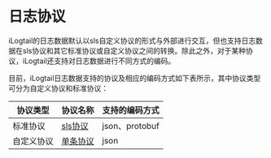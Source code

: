 # 日志协议

iLogtail的日志数据默认以sls自定义协议的形式与外部进行交互，但也支持日志数据在sls协议和其它标准协议或自定义协议之间的转换。除此之外，对于某种协议，iLogtail还支持对日志数据进行不同方式的编码。

目前，iLogtail日志数据支持的协议及相应的编码方式如下表所示，其中协议类型可分为自定义协议和标准协议：

| 协议类型 | 协议名称 | 支持的编码方式 |
| ------- | ------- | ------- |
| 标准协议 | [sls协议](./protocol-spec/sls.md) | json、protobuf |
| 自定义协议 | [单条协议](./protocol-spec/single.md) | json |
